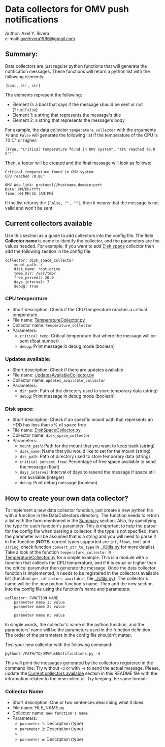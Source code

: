 # Data collectors for OMV push notifications

Author: Axel Y. Rivera </br>
e-mail: axelrivera1986@gmail.com </br>

## Summary:

Data collectors are just regular python functions that will generate the notification messages. These functions will return a python list with the following elements:

```
[bool, str, str]
```

The elements represent the following:
- Element 0: a bool that says if the message should be sent or not (`True|False`)
- Element 1: a string that represents the message's title
- Element 2: a string that represents the message's body

For example, the data collector `temperature_collector` with the arguments `70` and `False` will generate the following list if the temperature of the CPU is 70 C° or higher:

```
[True, "Critical temperature found in OMV system", "CPU reached 70.0 C°"]
```

Then, a footer will be created and the final message will look as follows:

```
Critical temperature found in OMV system
CPU reached 70.0C°

OMV Web link: protocol//hostname.domain:port
Date: MM/DD/YYYY
Time: HH:MM:SS [AM|PM]
```

If the list returns the `[False, "", ""]`, then it means that the message is not valid and won't be sent.

## Current collectors available

Use this section as a guide to add collectors into the config file. The field **Collector name** is name to identify the collector, and the parameters are the values needed. For example, if you want to add [Disk space](#disk-space) collector then add the following section in the config file:

```
collector: disk_space_collector
    mount_path: /
    disk_name: root-drive
    temp_dir: /var/tmp/
    free_percent: 20.0
    days_interval: 7
    debug: true
```

### CPU temperature
- Short description: Check if the CPU temperature reaches a critical temperature
- File name: [TemperatureCollector.py](/DataCollectors/TemperatureCollector.py)
- Collector name: `temperature_collector`
- Parameters:
    - `critical_temp`: Critical temperature that where the message will be sent (float number)
    - `debug`: Print message in debug mode (boolean)

### Updates available:
- Short description: Check if there are updates available
- File name: [UpdatesAvailableCollector.py](/DataCollectors/UpdatesAvailableCollector.py)
- Collector name: `updates_available_collector`
- Parameters:
    - `dir_path`: Path of the directory used to store temporary data (string)
    - `debug`: Print message in debug mode (boolean)

### Disk space:
- Short description: Check if an specific mount path that represents an HDD has less than x% of space free
- File name: [DiskSpaceCollector.py](/DataCollectors/DiskSpaceCollector.py)
- Collector name: `disk_space_collector`
- Parameters:
    - `mount_path`: Path for the mount that you want to keep track (string)
    - `disk_name`: Name that you would like to set for the mount (string)
    - `dir_path`: Path of directory used to store temporary data (string)
    - `critical_percent_free`: Percentage of free space available to send the message (float)
    - `days_interval`: Interval of days to resend the message if space still not available (integer)
    - `debug`: Print debug message (boolean)

## How to create your own data collector?

To implement a new data collector function, just create a new python file with a function in the DataCollectors directory. The function needs to return a list with the form mentioned in the [Summary](#summary) section. Also, try specifying the type for each function's parameter. This is important to help the parser for the config file when parsing a collector. If the type is not specified, then the parameter will be assumed that is a string and you will need to parse it in the function (**NOTE:** current types supported are `int`, `float`, `bool` and `string`, check function `convert_str_to_type` in [../Utils.py](/Utils.py) for more details). Take a look at the function `temperature_collector` in [TemperatureCollector.py](/DataCollectors/TemperatureCollector.py) for a simple example. This is a module with a function that collects the CPU temperature, and if it is equal or higher than the critical parameter then generate the message. Once the data collector function is implemented, it needs to be registered in the collectors available list (function `get_collectors_available`, file [../Utils.py](/Utils.py)). The collector's name will be the new python function's name. Then add the new section into the config file using the function's name and parameters:

```
collector: FUNCTION NAME
    parameter name 1: value
    parameter name 2: value
       ...
    parameter name n: value
```

In simple words, the collector's name is the python function, and the parameters' name will be the parameters used in the function definition. The order of the parameters in the config file shouldn't matter.

Test your new collector with the following command:

```
python3 /PATH/TO/OMVPushNotifications.py -d
```

This will print the messages generated by the collectors registered in the command line. Try without `-d` or with `-e` to send the actual message. Please, update the [Current collectors available](#current-collectors-available) section in this README file with the information related to the new collector. Try keeping the same format:

### Collector Name
- Short description: One or two sentences describing what it does
- File name: FILE_NAME.py
- Collector name: `new function's name`
- Parameters:
    - `parameter 1`: Description (type)
    - `parameter 2`: Description (type)
    - &#8942;
    - `parameter n`: Description (type)
